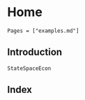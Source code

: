 # Home

```@contents
Pages = ["examples.md"]

```

## Introduction

```@docs
StateSpaceEcon
```


## Index

```@index
```